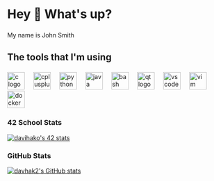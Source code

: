 <h1 align="left">Hey 👋 What's up?</h1>

###

<p align="left">My name is John Smith</p>

###

<h2 align="left">The tools that I'm using</h2>

###

<div align="left">
  <img src="https://cdn.jsdelivr.net/gh/devicons/devicon/icons/c/c-original.svg" height="40" alt="c logo"  />
  <img width="12" />
  <img src="https://cdn.jsdelivr.net/gh/devicons/devicon/icons/cplusplus/cplusplus-original.svg" height="40" alt="cplusplus logo"  />
  <img width="12" />
  <img src="https://cdn.jsdelivr.net/gh/devicons/devicon/icons/python/python-original.svg" height="40" alt="python logo"  />
  <img width="12" />
  <img src="https://cdn.jsdelivr.net/gh/devicons/devicon/icons/java/java-original.svg" height="40" alt="java logo"  />
  <img width="12" />
  <img src="https://cdn.jsdelivr.net/gh/devicons/devicon/icons/bash/bash-original.svg" height="40" alt="bash logo"  />
  <img width="12" />
  <img src="https://cdn.jsdelivr.net/gh/devicons/devicon/icons/qt/qt-original.svg" height="40" alt="qt logo"  />
  <img width="12" />
  <img src="https://cdn.jsdelivr.net/gh/devicons/devicon/icons/vscode/vscode-original.svg" height="40" alt="vscode logo"  />
  <img width="12" />
  <img src="https://cdn.jsdelivr.net/gh/devicons/devicon/icons/vim/vim-original.svg" height="40" alt="vim logo"  />
  <img width="12" />
  <img src="https://cdn.jsdelivr.net/gh/devicons/devicon/icons/docker/docker-original.svg" height="40" alt="docker logo"  />
</div>

###
### 42 School Stats
[![davihako's 42 stats](https://badge.mediaplus.ma/darkblue/davihako)](https://github.com/oakoudad/badge42)

### GitHub Stats

<a href="http://www.github.com/davhak2"><img src="https://github-readme-stats.vercel.app/api?username=davhak2&show_icons=true&hide=&count_private=true&title_color=ffffff&text_color=ffffff&icon_color=84cc16&bg_color=1e3a8a&hide_border=true&show_icons=true" alt="davhak2's GitHub stats" /></a>
